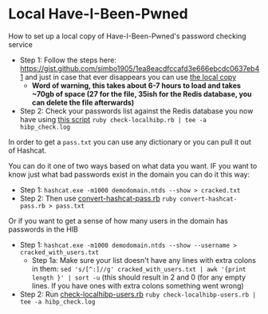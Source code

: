 # Local Have-I-Been-Pwned 
How to set up a local copy of Have-I-Been-Pwned's password checking service


- Step 1: Follow the steps here: https://gist.github.com/simbo1905/1ea8eacdfccafd3e666ebcdc0637eb41 and just in case that ever disappears you can use [the local copy](simbo1905-gist.md) 
  - **Word of warning, this takes about 6-7 hours to load and takes ~70gb of space (27 for the file, 35ish for the Redis database, you can delete the file afterwards)**
- Step 2: Check your passwords list against the Redis database you now have using [this script](check-localhibp.rb) `ruby check-localhibp.rb | tee -a hibp_check.log`

In order to get a `pass.txt` you can use any dictionary or you can pull it out of Hashcat.

You can do it one of two ways based on what data you want. IF you want to know just what bad passwords exist in the domain you can do it this way:
- Step 1: `hashcat.exe -m1000 demodomain.ntds --show > cracked.txt`
- Step 2:  Then use [convert-hashcat-pass.rb](convert-hashcat-pass.rb) `ruby convert-hashcat-pass.rb > pass.txt`

Or if you want to get a sense of how many users in the domain has passwords in the HIB
- Step 1: `hashcat.exe -m1000 demodomain.ntds --show --username > cracked_with_users.txt`
  - Step 1a: Make sure your list doesn't have any lines with extra colons in them: `sed 's/[^:]//g' cracked_with_users.txt | awk '{print length }' | sort -u` (this should result in 2 and 0 (for any empty lines. If you have ones with extra colons something went wrong)
- Step 2: Run [check-localhibp-users.rb](check-localhibp-users.rb) `ruby check-localhibp-users.rb | tee -a hibp_check.log`
